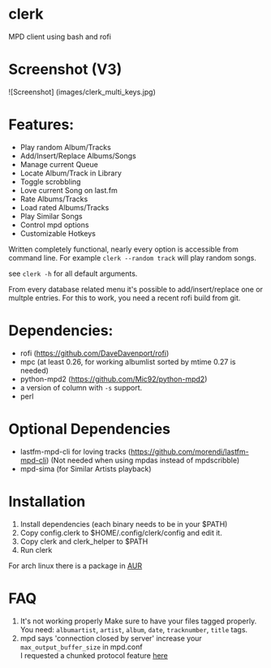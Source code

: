 # clerk

MPD client using bash and rofi

# Screenshot (V3)
![Screenshot]
(images/clerk_multi_keys.jpg)

# Features:

* Play random Album/Tracks
* Add/Insert/Replace Albums/Songs
* Manage current Queue
* Locate Album/Track in Library
* Toggle scrobbling
* Love current Song on last.fm
* Rate Albums/Tracks
* Load rated Albums/Tracks
* Play Similar Songs
* Control mpd options
* Customizable Hotkeys

Written completely functional, nearly every option is accessible
from command line.
For example `clerk --random track` will play random songs.

see `clerk -h` for all default arguments.

From every database related menu it's possible to add/insert/replace one or multple entries.
For this to work, you need a recent rofi build from git.

# Dependencies:

* rofi (https://github.com/DaveDavenport/rofi)
* mpc (at least 0.26, for working albumlist sorted by mtime 0.27 is needed)
* python-mpd2 (https://github.com/Mic92/python-mpd2)
* a version of column with `-s` support.
* perl

# Optional Dependencies

* lastfm-mpd-cli for loving tracks (https://github.com/morendi/lastfm-mpd-cli)
  (Not needed when using mpdas instead of mpdscribble)
* mpd-sima (for Similar Artists playback)

# Installation

1. Install dependencies (each binary needs to be in your $PATH)
2. Copy config.clerk to $HOME/.config/clerk/config and edit it.
3. Copy clerk and clerk_helper to $PATH
4. Run clerk

For arch linux there is a package in [AUR](https://aur.archlinux.org/packages/clerk-git/)

# FAQ
1. It's not working properly
  Make sure to have your files tagged properly. You need: `albumartist`, `artist`, `album`, `date`, `tracknumber`, `title` tags.
2. mpd says 'connection closed by server'
  increase your `max_output_buffer_size` in mpd.conf  
  I requested a chunked protocol feature [here](http://bugs.musicpd.org/view.php?id=4488)
